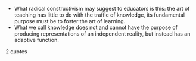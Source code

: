  - What radical constructivism may suggest to educators is this: the art of teaching has little to do with the traffic of knowledge, its fundamental purpose must be to foster the art of learning.
 - What we call knowledge does not and cannot have the purpose of producing representations of an independent reality, but instead has an adaptive function.

2 quotes
